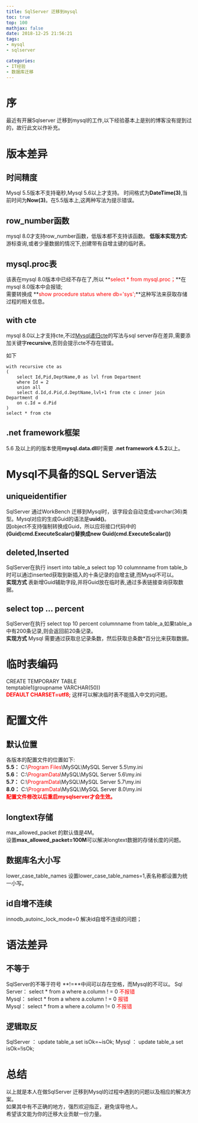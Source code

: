 ```yaml
---
title: SqlServer 迁移到mysql
toc: true
top: 100
mathjax: false
date: 2018-12-25 21:56:21
tags:
- mysql
- sqlserver

categories:
- IT经验
- 数据库迁移
---
```

# 序
最近有开展Sqlserver 迁移到mysql的工作,以下经验基本上是别的博客没有提到过的，故行此文以作补充。

# 版本差异
## 时间精度
Mysql 5.5版本不支持毫秒,Mysql 5.6以上才支持。
时间格式为**DateTime(3)**,当前时间为**Now(3)**。在5.5版本上,这两种写法为提示错误。

## row_number函数
mysql 8.0才支持row_number函数，低版本都不支持该函数。
**低版本实现方式:** 游标查询,或者少量数据的情况下,创建带有自增主键的临时表。

## mysql.proc表
该表在mysql 8.0版本中已经不存在了,所以 **<font color=#FF0000>select * from mysql.proc；</font>**在mysql 8.0版本中会报错;  
需要转换成 **<font color=#FF0000>show procedure status where db='sys';</font>**这种写法来获取存储过程的相关信息。

## with cte
mysql 8.0以上才支持cte,不过[Mysql递归cte](https://dev.mysql.com/doc/refman/8.0/en/with.html#common-table-expressions-recursive)的写法与sql server存在差异,需要添加关键字**recursive**,否则会提示cte不存在错误。

如下
```
with recursive cte as
(
    select Id,Pid,DeptName,0 as lvl from Department
    where Id = 2
    union all
    select d.Id,d.Pid,d.DeptName,lvl+1 from cte c inner join Department d
    on c.Id = d.Pid
)
select * from cte
```

## .net framework框架

5\.6 及以上的的版本使用**mysql\.data\.dll**时需要 **\.net framework 4\.5\.2**以上。

# Mysql不具备的SQL Server语法

## uniqueidentifier
SqlServer 通过WorkBench 迁移到Mysql时，该字段会自动变成varchar(36)类型。Mysql对应的生成Guid的语法是**uuid()**。  
因object不支持强制转换成Guid，所以应将接口代码中的 **(Guid)cmd.ExecuteScalar()**替换成**new Guid(cmd.ExecuteScalar())**

## deleted,Inserted
SqlServer在执行 insert into table_a select top 10 columnname from table_b时可以通过inserted获取到新插入的十条记录的自增主键,而Mysql不可以。  
**实现方式**  表新增Guid辅助字段,并将Guid放在临时表,通过多表链接查询获取数据。

## select top ... percent
SqlServer在执行 select top 10 percent columnname from table_a,如果table_a中有200条记录,则会返回前20条记录。  
**实现方式**  Mysql 需要通过获取总记录条数，然后获取总条数*百分比来获取数据。

# 临时表编码

CREATE TEMPORARY TABLE  
temptable1(groupname VARCHAR(50))  
 **<font color=#FF0000>DEFAULT CHARSET=utf8;</font>**
这样可以解决临时表不能插入中文的问题。

# 配置文件

## 默认位置
各版本的配置文件的位置如下:  
**5.5：** C:\\<font color=#FF0000>Program Files</font>\MySQL\MySQL Server 5.5\my.ini  
**5.6：** C:\\<font color=#FF0000>ProgramData</font>\MySQL\MySQL Server 5.6\my.ini  
**5.7：** C:\\<font color=#FF0000>ProgramData</font>\MySQL\MySQL Server 5.7\my.ini  
**8.0：** C:\\<font color=#FF0000>ProgramData</font>\MySQL\MySQL Server 8.0\my.ini   
**<font color=#FF0000>配置文件修改以后重启mysqlserver才会生效。</font>**

## longtext存储
max_allowed_packet 的默认值是4M。  
设置**max_allowed_packet=100M**可以解决longtext数据的存储长度的问题。

## 数据库名大小写
lower_case_table_names
设置lower_case_table_names=1,表名称都设置为统一小写。

## id自增不连续
innodb_autoinc_lock_mode=0  解决id自增不连续的问题；

# 语法差异

## 不等于
SqlServer的不等于符号 **!=**中间可以存在空格，而Mysql的不可以。
Sql Server： select \* from a where a.column !    = 0  <font color=#FF0000>不报错</font>  
Mysql： select \* from a where a.column !    = 0       <font color=#FF0000>报错</font>  
Mysql： select \* from a where a.column != 0           <font color=#FF0000>不报错</font>  

## 逻辑取反
SqlServer ： update table_a set isOk=~isOk;
Mysql     ： update table_a set isOk=!isOk;

# 总结
以上就是本人在做SqlServer 迁移到Mysql的过程中遇到的问题以及相应的解决方案。  
如果其中有不正确的地方，强烈欢迎指正，避免误导他人。  
希望该文能为你的迁移大业贡献一份力量。
